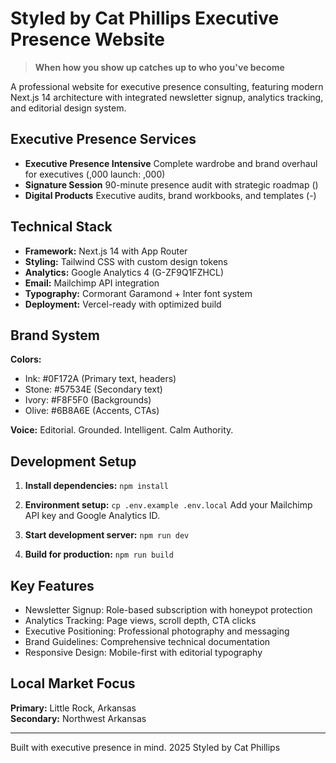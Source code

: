 # Styled by Cat Phillips  Executive Presence Website

> **When how you show up catches up to who you've become**

A professional website for executive presence consulting, featuring modern Next.js 14 architecture with integrated newsletter signup, analytics tracking, and editorial design system.

##  Executive Presence Services

- **Executive Presence Intensive**  Complete wardrobe and brand overhaul for executives (,000 launch: ,000)
- **Signature Session**  90-minute presence audit with strategic roadmap ()
- **Digital Products**  Executive audits, brand workbooks, and templates (-)

##  Technical Stack

- **Framework:** Next.js 14 with App Router
- **Styling:** Tailwind CSS with custom design tokens
- **Analytics:** Google Analytics 4 (G-ZF9Q1FZHCL)
- **Email:** Mailchimp API integration
- **Typography:** Cormorant Garamond + Inter font system
- **Deployment:** Vercel-ready with optimized build

##  Brand System

**Colors:**
- Ink: #0F172A (Primary text, headers)
- Stone: #57534E (Secondary text)
- Ivory: #F8F5F0 (Backgrounds)
- Olive: #6B8A6E (Accents, CTAs)

**Voice:** Editorial. Grounded. Intelligent. Calm Authority.

##  Development Setup

1. **Install dependencies:**
   `
   npm install
   `

2. **Environment setup:**
   `
   cp .env.example .env.local
   `
   Add your Mailchimp API key and Google Analytics ID.

3. **Start development server:**
   `
   npm run dev
   `

4. **Build for production:**
   `
   npm run build
   `

##  Key Features

- Newsletter Signup: Role-based subscription with honeypot protection
- Analytics Tracking: Page views, scroll depth, CTA clicks
- Executive Positioning: Professional photography and messaging
- Brand Guidelines: Comprehensive technical documentation
- Responsive Design: Mobile-first with editorial typography

##  Local Market Focus

**Primary:** Little Rock, Arkansas  
**Secondary:** Northwest Arkansas

---

Built with executive presence in mind.  2025 Styled by Cat Phillips
